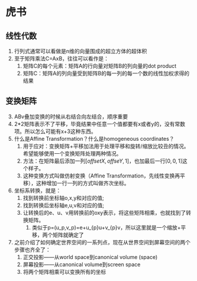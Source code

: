 # 虎书

## 线性代数
1. 行列式通常可以看做是n维的向量围成的超立方体的超体积
2. 至于矩阵乘法C=AxB，往往可以看作是：
   1. 矩阵C的每个元素：矩阵A的行向量对矩阵B的列向量的dot product
   2. 矩阵C：矩阵A的列向量受到矩阵B的每一列的每一个数的线性加权求得的结果
## 变换矩阵
3. ABv叠加变换的时候从右结合向左结合，顺序重要
4. 2*2矩阵表示不了平移，毕竟结果中任意一个值都要有x或者y的，没有常数项。所以怎么可能有x+3这种东西。
5. 什么是Affine Transformation？什么是homogeneous coordinates？
   1. 用于应对：变换矩阵+平移加法用于处理平移和旋转/缩放比较丑的情况。希望能够使用一个变换矩阵处理两种情况。
   2. 方法：在矩阵最后添加一列$[offsetX,offseY,1]$，也加最后一行$[0,0,1]$这个样子。
   3. 这种变换方式叫做仿射变换（Affine Transformation，先线性变换再平移），这种增加一行一列的方式叫做齐次坐标。
6. 坐标系转换，就是：
   1. 找到转换前坐标轴o,x,y和对应的值;
   2. 找到转换后坐标轴e,u,v和对应的值;
   3. 让转换后的e、u、v用转换前的oxy表示，将这些矩阵相乘，也就找到了转换矩阵。 
      1. 类似于p=(u_p,v_p)=e+u_{p}u+v_{p}v，所以这里就是一个缩放+平移，两个矩阵就确定了
7. 之前介绍了如何确定世界空间的一系列点，现在从世界空间到屏幕空间的两个步骤也齐全了：
   1. 正交投影——从world space到canonical volume (space)
   2. 屏幕投影——从canonical volume到screen space
   3. 将两个矩阵相乘可以变换所有的坐标